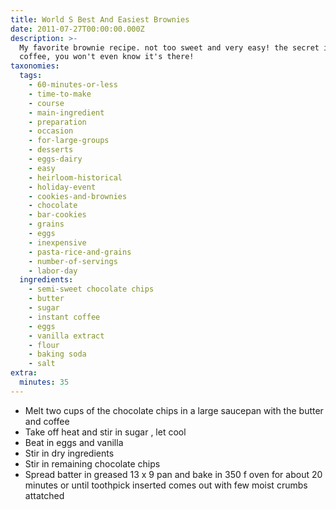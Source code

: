 ```yaml
---
title: World S Best And Easiest Brownies
date: 2011-07-27T00:00:00.000Z
description: >-
  My favorite brownie recipe. not too sweet and very easy! the secret is in the
  coffee, you won't even know it's there!
taxonomies:
  tags:
    - 60-minutes-or-less
    - time-to-make
    - course
    - main-ingredient
    - preparation
    - occasion
    - for-large-groups
    - desserts
    - eggs-dairy
    - easy
    - heirloom-historical
    - holiday-event
    - cookies-and-brownies
    - chocolate
    - bar-cookies
    - grains
    - eggs
    - inexpensive
    - pasta-rice-and-grains
    - number-of-servings
    - labor-day
  ingredients:
    - semi-sweet chocolate chips
    - butter
    - sugar
    - instant coffee
    - eggs
    - vanilla extract
    - flour
    - baking soda
    - salt
extra:
  minutes: 35
---
```

 - Melt two cups of the chocolate chips in a large saucepan with the butter and coffee
 - Take off heat and stir in sugar , let cool
 - Beat in eggs and vanilla
 - Stir in dry ingredients
 - Stir in remaining chocolate chips
 - Spread batter in greased 13 x 9 pan and bake in 350 f oven for about 20 minutes or until toothpick inserted comes out with few moist crumbs attatched
